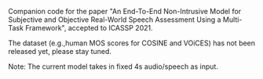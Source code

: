 Companion code for the paper "An End-To-End Non-Intrusive Model for Subjective and Objective Real-World Speech Assessment Using a Multi-Task Framework", accepted to ICASSP 2021.

The dataset (e.g.,human MOS scores for COSINE and VOiCES) has not been released yet, please stay tuned.

Note:
The current model takes in fixed 4s audio/speech as input.
